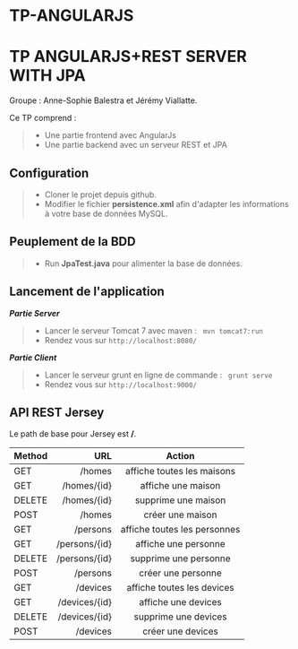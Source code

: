# TP-ANGULARJS

TP ANGULARJS+REST SERVER WITH JPA
===================

Groupe : Anne-Sophie Balestra et Jérémy Viallatte.

Ce TP comprend : 
> - Une partie frontend avec AngularJs
> - Une partie backend avec un serveur REST et JPA

**Configuration**
-------------------------

> - Cloner le projet depuis github.
> - Modifier le fichier **persistence.xml** afin d'adapter les informations à votre base de données MySQL.


**Peuplement de la BDD** 
-------------------------

> - Run **JpaTest.java** pour alimenter la base de données.


**Lancement de l'application** 
-------------------------
***Partie Server***
> - Lancer le serveur Tomcat 7 avec maven : ``` mvn tomcat7:run```
> - Rendez vous sur ```http://localhost:8080/ ```

***Partie Client***
> - Lancer le serveur grunt en ligne de commande : ``` grunt serve```
> - Rendez vous sur ```http://localhost:9000/ ```


**API REST Jersey** 
-----------

Le path de base pour Jersey est **/**.

| Method     | URL | Action   |
| :------- | ----: | :---: |
| GET    | /homes  |  affiche toutes les maisons   |
| GET    | /homes/{id}  |  affiche une maison   |
| DELETE    | /homes/{id}  |  supprime une maison   |
| POST    | /homes  |  créer une maison   |
| GET    | /persons  |  affiche toutes les personnes   |
| GET    | /persons/{id}  |  affiche une personne   |
| DELETE    | /persons/{id}  |  supprime une personne   |
| POST    | /persons  |  créer une personne   |
| GET    | /devices  |  affiche toutes les devices   |
| GET    | /devices/{id}  |  affiche une devices   |
| DELETE    | /devices/{id}  |  supprime une devices   |
| POST    | /devices  |  créer une devices   |
